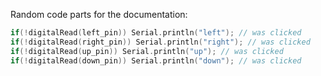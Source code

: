 Random code parts for the documentation:

````c
if(!digitalRead(left_pin)) Serial.println("left"); // was clicked
if(!digitalRead(right_pin)) Serial.println("right"); // was clicked
if(!digitalRead(up_pin)) Serial.println("up"); // was clicked
if(!digitalRead(down_pin)) Serial.println("down"); // was clicked
````
